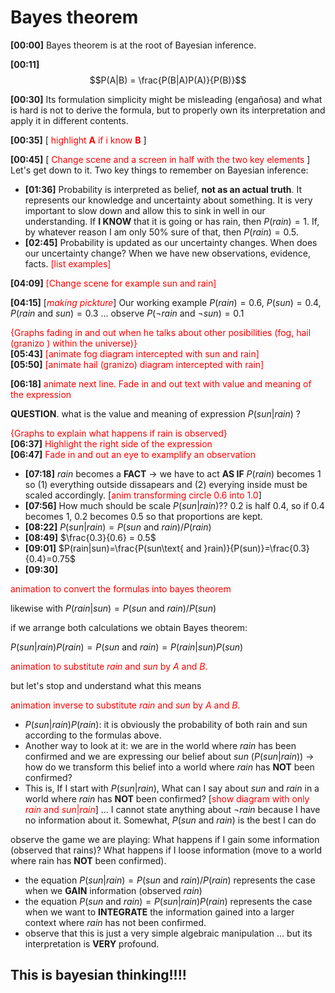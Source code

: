 # Bayes theorem

**[00:00]** Bayes theorem is at the root of Bayesian inference. 


**[00:11]**
  $$P(A|B) = \frac{P(B|A)P(A)}{P(B)}$$

**[00:30]** Its formulation simplicity might be misleading (engañosa) and what is hard is not to derive the formula, but to properly own its interpretation and apply it in different contents.

**[00:35]** [<font color="red"> highlight **A** if i know **B** </font>]

**[00:45]** [<font color="red"> Change scene and a screen in half with the two key elements </font>] Let's get down to it. Two key things to remember on Bayesian inference:

- **[01:36]** Probability is interpreted as belief, **not as an actual truth**. It represents our knowledge and uncertainty about something. It is very important to slow down and allow this to sink in well in our understanding. If **I KNOW** that it is going or has rain, then $P(rain)=1$. If, by whatever reason I am only 50% sure of that, then $P(rain)=0.5$.
-  **[02:45]** Probability is updated as our uncertainty changes. When does our uncertainty change? When we have new observations, evidence, facts. <font color="red"> [list examples] </font>

**[04:09]** <font color="red"> [Change scene for example sun and rain] </font>

**[04:15]** [<font color="red">_making pickture_</font>] Our working example $P(rain)=0.6$, $P(sun)=0.4$, $P(rain\text{ and }sun)=0.3$ ... observe $P(¬rain\text{ and }¬sun)=0.1$ 
 
 <font color="red">{Graphs fading in and out when he talks about other posibilities (fog, hail (granizo ) within the universe)} </font>  
 **[05:43]** <font color="red"> [animate fog diagram intercepted with sun and rain] </font>  
 **[05:50]** <font color="red">[animate hail (granizo) diagram intercepted with rain] </font>  
 

**[06:18]** <font color="red"> animate next line. Fade in and out text with value and meaning of the expression </font>

**QUESTION**. what is the value and meaning of expression $P(sun|rain)$ ? 

<font color="red">{Graphs to explain what happens if rain is observed} </font>  
**[06:37]** <font color="red">Highlight the right side of the expression</font>  
**[06:47]** <font color="red"> Fade in and out an eye to examplify an observation</font>   

- **[07:18]** $rain$ becomes a **FACT** $\rightarrow$ we have to act **AS IF** $P(rain)$ becomes 1 so (1) everything outside dissapears and (2) everying inside must be scaled accordingly. [<font color="red">anim transforming circle 0.6 into 1.0</font>]
- **[07:56]** How much should be scale $P(sun|rain)$?? 0.2 is half 0.4, so if 0.4 becomes 1, 0.2 becomes 0.5 so that proportions are kept.
- **[08:22]** $P(sun|rain)=P(sun\text{ and }rain) / P(rain)$
- **[08:49]** $\frac{0.3}{0.6} = 0.5$
- **[09:01]** $P(rain|sun)=\frac{P(sun\text{ and }rain)}{P(sun)}=\frac{0.3}{0.4}=0.75$
- **[09:30]** 

<font color="red">animation to convert the formulas into bayes theorem</font>

likewise with $P(rain|sun) = P(sun\text{ and }rain) / P(sun)$

if we arrange both calculations we obtain Bayes theorem:

$P(sun|rain)P(rain) = P(sun\text{ and }rain) = P(rain|sun)P(sun)$

<font color="red">animation to substitute $rain$ and $sun$ by $A$ and $B$.</font>

but let's stop and understand what this means

<font color="red">animation inverse to substitute $rain$ and $sun$ by $A$ and $B$.</font>

- $P(sun|rain)P(rain)$: it is obviously the probability of both rain and sun according to the formulas above. 
- Another way to look at it: we are in the world where $rain$ has been confirmed and we are expressing our belief about $sun$ ($P(sun|rain)$) $\rightarrow$ how do we transform this belief into a world where $rain$ has **NOT** been confirmed? 
- This is, If I start with $P(sun|rain)$, What can I say about $sun$ and $rain$ in a world where $rain$ has **NOT** been confirmed? [<font color="red">show diagram with only $rain$ and $sun|rain$</font>] ... I cannot state anything about $¬rain$ because I have no information about it. Somewhat, $P(sun\text{ and }rain)$ is the best I can do

observe the game we are playing: What happens if I gain some information (observed that rains)? What happens if I loose information (move to a world where rain has **NOT** been confirmed). 

- the equation $P(sun|rain)=P(sun\text{ and }rain) / P(rain)$ represents the case when we **GAIN** information (observed $rain$)
- the equation $P(sun\text{ and }rain)=P(sun|rain)P(rain)$ represents the case when we want to **INTEGRATE** the information gained into a larger context where $rain$ has not been confirmed.
- observe that this is just a very simple algebraic manipulation ... but its interpretation is **VERY** profound.

## This is bayesian thinking!!!!



